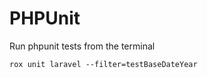 # PHPUnit

Run phpunit tests from the terminal

```
rox unit laravel --filter=testBaseDateYear 
```

